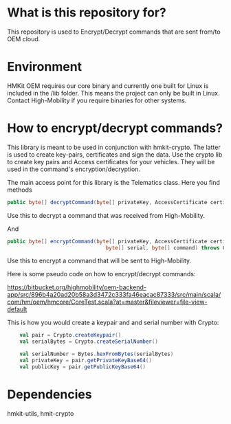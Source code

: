 # What is this repository for? #

This repository is used to Encrypt/Decrypt commands that are sent from/to OEM cloud.

# Environment #

HMKit OEM requires our core binary and currently one built for Linux is included in the /lib folder.
This means the project can only be built in Linux. Contact High-Mobility if you require binaries for other
systems.

# How to encrypt/decrypt commands? #

This library is meant to be used in conjunction with hmkit-crypto. The latter is used to create key-pairs, certificates and sign the data.
Use the crypto lib to create key pairs and Access certificates for your vehicles. They will be used in the command's encryption/decryption.

The main access point for this library is the Telematics class. Here you find methods

```java
public byte[] decryptCommand(byte[] privateKey, AccessCertificate certificate, byte[] command) throws CryptoException
```

Use this to decrypt a command that was received from High-Mobility.

And

```java
public byte[] encryptCommand(byte[] privateKey, AccessCertificate certificate, byte[] nonce,
                                byte[] serial, byte[] command) throws CryptoException
```

Use this to encrypt a command that will be sent to High-Mobility.

Here is some pseudo code on how to encrypt/decrypt commands:

https://bitbucket.org/highmobility/oem-backend-app/src/896b4a20ad20b58a3d3472c333fa46eacac87333/src/main/scala/com/hm/oem/hmcore/CoreTest.scala?at=master&fileviewer=file-view-default

This is how you would create a keypair and and serial number with Crypto:

```scala
    val pair = Crypto.createKeypair()
    val serialBytes = Crypto.createSerialNumber()

    val serialNumber = Bytes.hexFromBytes(serialBytes)
    val privateKey = pair.getPrivateKeyBase64()
    val publicKey = pair.getPublicKeyBase64()
```

# Dependencies #

hmkit-utils, hmit-crypto